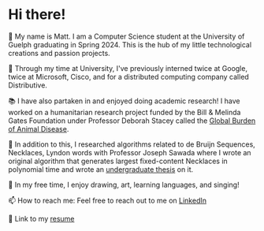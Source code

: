 # Hi there!

👋 My name is Matt. I am a Computer Science student at the University of Guelph graduating in Spring 2024. This is the hub of my little technological creations and passion projects.

🏫 Through my time at University, I've previously interned twice at Google, twice at Microsoft, Cisco, and for a distributed computing company called Distributive.

📚 I have also partaken in and enjoyed doing academic research! I have worked on a humanitarian research project funded by the Bill & Melinda Gates Foundation under Professor Deborah Stacey called the [Global Burden of Animal Disease](https://animalhealthmetrics.org/). 

🧮 In addition to this, I researched algorithms related to de Bruijn Sequences, Necklaces, Lyndon words with Professor Joseph Sawada where I wrote an original algorithm that generates largest fixed-content Necklaces in polynomial time and wrote an [undergraduate thesis](https://github.com/Matt-Ng/Largest-Fixed-Content-Necklace/blob/main/Matthew_Ng_Fixed_Content_Necklaces.pdf) on it.

🕺 In my free time, I enjoy drawing, art, learning languages, and singing!

📫 How to reach me: Feel free to reach out to me on [LinkedIn](https://www.linkedin.com/in/matt-ng/)

📜 Link to my [resume](https://matt-ng.github.io/assets/Matthew_Ng_Resume.pdf)

<!--
**Matt-Ng/Matt-Ng** is a ✨ _special_ ✨ repository because its `README.md` (this file) appears on your GitHub profile.

Here are some ideas to get you started:

- 🔭 I’m currently working on ...
- 🌱 I’m currently learning ...
- 👯 I’m looking to collaborate on ...
- 🤔 I’m looking for help with ...
- 💬 Ask me about ...
- 📫 How to reach me: ...
- 😄 Pronouns: ...
- ⚡ Fun fact: ...
-->
